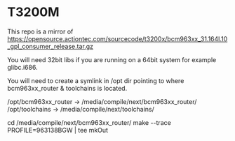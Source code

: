 # T3200M

This repo is a mirror of https://opensource.actiontec.com/sourcecode/t3200x/bcm963xx_31.164l.10_gpl_consumer_release.tar.gz

You will need 32bit libs if you are running on a 64bit system for example glibc.i686.

You will need to create a symlink in /opt dir pointing to where bcm963xx_router & toolchains is located.

/opt/bcm963xx_router -> /media/compile/next/bcm963xx_router/
/opt/toolchains -> /media/compile/next/toolchains/


cd /media/compile/next/bcm963xx_router/
make --trace PROFILE=963138BGW | tee mkOut


